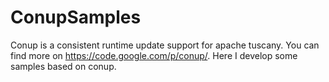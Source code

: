 ConupSamples
============

Conup is a consistent runtime update support for apache tuscany. You can find more on https://code.google.com/p/conup/. Here I develop some samples based on conup.
